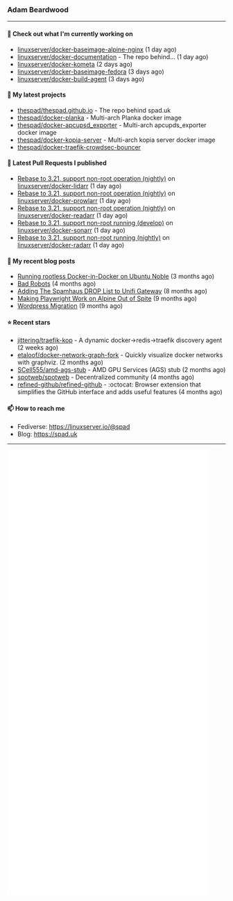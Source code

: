 ### Adam Beardwood
---
#### 👷 Check out what I'm currently working on

- [linuxserver/docker-baseimage-alpine-nginx](https://github.com/linuxserver/docker-baseimage-alpine-nginx) (1 day ago)
- [linuxserver/docker-documentation](https://github.com/linuxserver/docker-documentation) - The repo behind... (1 day ago)
- [linuxserver/docker-kometa](https://github.com/linuxserver/docker-kometa) (2 days ago)
- [linuxserver/docker-baseimage-fedora](https://github.com/linuxserver/docker-baseimage-fedora) (3 days ago)
- [linuxserver/docker-build-agent](https://github.com/linuxserver/docker-build-agent) (3 days ago)

#### 🌱 My latest projects

- [thespad/thespad.github.io](https://github.com/thespad/thespad.github.io) - The repo behind spad.uk
- [thespad/docker-planka](https://github.com/thespad/docker-planka) - Multi-arch Planka docker image
- [thespad/docker-apcupsd_exporter](https://github.com/thespad/docker-apcupsd_exporter) - Multi-arch apcupds_exporter docker image
- [thespad/docker-kopia-server](https://github.com/thespad/docker-kopia-server) - Multi-arch kopia server docker image 
- [thespad/docker-traefik-crowdsec-bouncer](https://github.com/thespad/docker-traefik-crowdsec-bouncer)

#### 🔨 Latest Pull Requests I published

- [Rebase to 3.21, support non-root operation (nightly)](https://github.com/linuxserver/docker-lidarr/pull/109) on [linuxserver/docker-lidarr](https://github.com/linuxserver/docker-lidarr) (1 day ago)
- [Rebase to 3.21, support non-root operation (nightly)](https://github.com/linuxserver/docker-prowlarr/pull/65) on [linuxserver/docker-prowlarr](https://github.com/linuxserver/docker-prowlarr) (1 day ago)
- [Rebase to 3.21, support non-root operation (nightly)](https://github.com/linuxserver/docker-readarr/pull/42) on [linuxserver/docker-readarr](https://github.com/linuxserver/docker-readarr) (1 day ago)
- [Rebase to 3.21, support non-root running (develop)](https://github.com/linuxserver/docker-sonarr/pull/306) on [linuxserver/docker-sonarr](https://github.com/linuxserver/docker-sonarr) (1 day ago)
- [Rebase to 3.21, support non-root running (nightly)](https://github.com/linuxserver/docker-radarr/pull/241) on [linuxserver/docker-radarr](https://github.com/linuxserver/docker-radarr) (1 day ago)

#### 📜 My recent blog posts

- [Running rootless Docker-in-Docker on Ubuntu Noble](https://www.spad.uk/posts/rootless-dind-noble/) (3 months ago)
- [Bad Robots](https://www.spad.uk/posts/bad-robots/) (4 months ago)
- [Adding The Spamhaus DROP List to Unifi Gateway](https://www.spad.uk/posts/adding-spamhaus-drop-list-to-unifi-gateway/) (8 months ago)
- [Making Playwright Work on Alpine Out of Spite](https://www.spad.uk/posts/making-playwright-work-on-alpine-out-of-spite/) (9 months ago)
- [Wordpress Migration](https://www.spad.uk/posts/wordpress-migration/) (9 months ago)

#### ⭐ Recent stars

- [jittering/traefik-kop](https://github.com/jittering/traefik-kop) - A dynamic docker-&gt;redis-&gt;traefik discovery agent (2 weeks ago)
- [etaloof/docker-network-graph-fork](https://github.com/etaloof/docker-network-graph-fork) - Quickly visualize docker networks with graphviz. (2 months ago)
- [SCell555/amd-ags-stub](https://github.com/SCell555/amd-ags-stub) - AMD GPU Services (AGS) stub (2 months ago)
- [spotweb/spotweb](https://github.com/spotweb/spotweb) - Decentralized community (4 months ago)
- [refined-github/refined-github](https://github.com/refined-github/refined-github) - :octocat: Browser extension that simplifies the GitHub interface and adds useful features (4 months ago)

#### 📫 How to reach me
- Fediverse: https://linuxserver.io/@spad
- Blog: https://spad.uk
---
<img src="https://raw.githubusercontent.com/thespad/thespad/main/github-metrics.svg">
